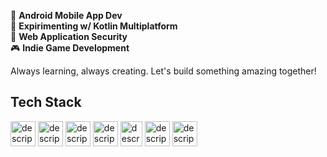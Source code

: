 📱 **Android Mobile App Dev**  \
🧪 **Expirimenting w/ Kotlin Multiplatform**  \
🔐 **Web Application Security**  \
🎮 **Indie Game Development**  

Always learning, always creating. Let's build something amazing together!

## Tech Stack

<!-- HTML --> 
<img src="https://external-content.duckduckgo.com/iu/?u=https%3A%2F%2Fclipartcraft.com%2Fimages%2Fhtml5-logo-html-5-5.png&f=1&nofb=1&ipt=9a2b5bc3f364f151311c53a6011789a5cefa62c18edb0f330f467129ec9f9d25&ipo=images" alt="description" width="40" height="40"> <!-- CSS --> <img src="https://external-content.duckduckgo.com/iu/?u=https%3A%2F%2Fwww.diegovernan.com.br%2Fimages%2Fcss-logo.png&f=1&nofb=1&ipt=7e955d825942d06dd63499568013e6807c4583126379ae1b6dd39dc26e6c8ae8&ipo=images" alt="description" width="40" height="40"> <!-- JavaScript --> <img src="https://external-content.duckduckgo.com/iu/?u=https%3A%2F%2Flogospng.org%2Fdownload%2Fjavascript%2Flogo-javascript-1024.png&f=1&nofb=1&ipt=bc12601ecf0d627508f30b2bdaa711a696fb37d676da14061b377bfebb13fa24&ipo=images" alt="description" width="40" height="40"> <!-- TypeScript --> <img src="https://external-content.duckduckgo.com/iu/?u=https%3A%2F%2Flogospng.org%2Fdownload%2Ftypescript%2Ftypescript-4096.png&f=1&nofb=1&ipt=2e02d3dad03ea3ede86f0e1cbe0400483cad2c23c627411e788ef2deee9202ce&ipo=images" alt="description" width="40" height="40"> <!-- Svelte --> <img src="https://external-content.duckduckgo.com/iu/?u=https%3A%2F%2Fswiftlet.co.th%2Fwp-content%2Fuploads%2F2022%2F11%2F1200px-Svelte_Logo.svg.png&f=1&nofb=1&ipt=bd648100ce4477e25502a9d7a713623597347d188cf75b9bc340052d587f2822&ipo=images" alt="description" width="35" height="40"> <!-- Vite --> <img src="https://external-content.duckduckgo.com/iu/?u=https%3A%2F%2Fseeklogo.com%2Fimages%2FV%2Fvite-logo-BFD4283991-seeklogo.com.png&f=1&nofb=1&ipt=0e0339305749884854d3c57f1506a9c911b680aa0c54b43b42e6e603dbfa494c&ipo=images" alt="description" width="40" height="40"> <!-- Vitest --> <img src="https://external-content.duckduckgo.com/iu/?u=https%3A%2F%2Fuser-images.githubusercontent.com%2F11247099%2F145112184-a9ff6727-661c-439d-9ada-963124a281f7.png&f=1&nofb=1&ipt=98315533d63cf61bd973b4b6d00e3968ec1ef6cc68e2ac00be9d59adeb7fca1c&ipo=images" alt="description" width="40" height="40"> 





<!--
> [!NOTE]  
> Highlights information that users should take into account, even when skimming.

> [!TIP]
> Optional information to help a user be more successful.

> [!IMPORTANT]  
> Crucial information necessary for users to succeed.

> [!WARNING]  
> Critical content demanding immediate user attention due to potential risks.

> [!CAUTION]
> Negative potential consequences of an action.
-->
